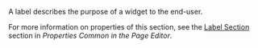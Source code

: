<p>
A label describes the purpose of a widget to the end-user. 

For more information on properties of this section, see the [Label Section](common-widget-properties#label) section in *Properties Common in the Page Editor*. 

